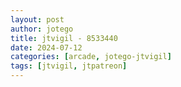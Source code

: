 ```yaml
---
layout: post
author: jotego
title: jtvigil - 8533440
date: 2024-07-12
categories: [arcade, jotego-jtvigil]
tags: [jtvigil, jtpatreon]
---
```



